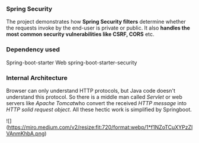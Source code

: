 ### Spring Security 
The project demonstrates how **Spring Security filters** determine whether the requests invoke by the end-user is private or public. It also **handles the most common security vulnerabilities like CSRF, CORS** etc.
### Dependency used
Spring-boot-starter Web
spring-boot-starter-security



### Internal Architecture

Browser can only understand HTTP protocols, but Java code doesn't understand this protocol. So there is a middle man called *Servlet* or web servers like *Apache Tomcat*who convert the received *HTTP message* into *HTTP solid request object*. All these hectic work is simplified by Springboot.

![] (https://miro.medium.com/v2/resize:fit:720/format:webp/1*f1NZoTCuXYPzZlVAnmKhbA.png) 
